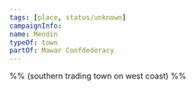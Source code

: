 ```yaml
---
tags: [place, status/unknown]
campaignInfo:
name: Mendin
typeOf: town
partOf: Mawar Confdederacy
---
```


%% (southern trading town on west coast) %%